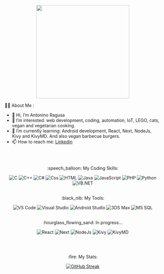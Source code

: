 <div id="header" align="center">
  <img
    src="https://media3.giphy.com/media/v1.Y2lkPTc5MGI3NjExaXUwZ3VhNDlrbWhuaWQxdzlmN2hpYWJ0Z2s0NzJnb2p0b25hZTRjZSZlcD12MV9pbnRlcm5hbF9naWZfYnlfaWQmY3Q9cw/fo0HtwcJzNUcOlRdFc/giphy.gif" width="300" />
</div>

:man_technologist: About Me :

- 👋 Hi, I’m Antonino Ragusa
- 👀 I’m interested: web development, coding, automation, IoT, LEGO, cats, vegan and vegetarian cooking.
- 🌱 I’m currently learning: Android development, React, Next, NodeJs, Kivy and KivyMD. And also vegan barbecue burgers.
- 📫 How to reach me: <a href="https://www.linkedin.com/in/antonino-ragusa-981a07189/" title="Linkedin">Linkedin</a> 

<br />
<br />

<div id="badges" align="center">
  <p>:speech_balloon: My Coding Skills:</p>
  <img alt="C" src="https://img.shields.io/badge/C-A8B9CC?logo=c&logoColor=white&style=for-the-badge" />
  <img alt="C++" src="https://img.shields.io/badge/C++-00599C?logo=cplusplus&logoColor=white&style=for-the-badge" />
  <img alt="C#" src="https://img.shields.io/badge/C%23-68217A?logo=csharp&logoColor=white&style=for-the-badge" />
  <img alt="Css" src="https://img.shields.io/badge/CSS3-1572B6?logo=css3&logoColor=white&style=for-the-badge" />  
  <img alt="HTML" src="https://img.shields.io/badge/HTML5-E34F26?logo=html5&logoColor=white&style=for-the-badge" />
  <img alt="Java" src="https://img.shields.io/badge/Java-007396?logo=java&logoColor=white&style=for-the-badge" />
  <img alt="JavaScript" src="https://img.shields.io/badge/JavaScript-F7DF1E?logo=javascript&logoColor=white&style=for-the-badge" />
  <img alt="PHP" src="https://img.shields.io/badge/PHP-4F5D95?logo=php&logoColor=white&style=for-the-badge" />
  <img alt="Python" src="https://img.shields.io/badge/Python-3776AB?logo=python&logoColor=white&style=for-the-badge" />
  <img alt="VB.NET" src="https://img.shields.io/badge/VB.NET-F7960A?logo=visualbasic&logoColor=white&style=for-the-badge" />
</div>

<br />

<div id="badges" align="center">
  <p>:black_nib: My Tools:</p>
  <img alt="VS Code" src="https://img.shields.io/badge/VS Code-31a8ff?logo=visualstudiocode&logoColor=white&style=for-the-badge" />
  <img alt="Visual Studio" src="https://img.shields.io/badge/VS-5C2D91?logo=visualstudio&logoColor=white&style=for-the-badge" />
  <img alt="Android Studio" src="https://img.shields.io/badge/Android Studio-3DDC84?logo=Android Studio&logoColor=white&style=for-the-badge" />
  <img alt="3DS Max" src="https://img.shields.io/badge/3DSmax-000?logo=autodesk&logoColor=white&style=for-the-badge" />
  <img alt="MS SQL" src="https://img.shields.io/badge/MS SQL-CC2927?logo=Microsoft SQL Server&logoColor=white&style=for-the-badge" />
</div>

<br />

 <div id="badges-progress" align="center">
   <p>:hourglass_flowing_sand: In progress...</p>
   <img alt="React" src="https://img.shields.io/badge/React.js-61DAFB?logo=react&logoColor=white&style=for-the-badge" />
   <img alt="Next" src="https://img.shields.io/badge/Next.js-000000?logo=react&logoColor=white&style=for-the-badge" />
   <img alt="NodeJs" src="https://img.shields.io/badge/Node.js-339933?logo=node.js&logoColor=white&style=for-the-badge" />
   <img alt="Kivy" src="https://img.shields.io/badge/Kivy-339933?logo=kivy&logoColor=white&style=for-the-badge" />
   <img alt="KivyMD" src="https://img.shields.io/badge/KivyMD-339933?logo=kivymd&logoColor=white&style=for-the-badge" />
 </div>

<br /><br />

<div id="Stats" align="center">
  <p>:fire: My Stats:</p>
 <a href="https://git.io/streak-stats"><img src="http://github-readme-streak-stats.herokuapp.com?user=NinoNonoNano&theme=shades-of-purple" alt="GitHub Streak" /></a>
</div>

<br />

<div id="Counter" align="center">
  <img src="https://komarev.com/ghpvc/?username=ValScal&style=plastic&color=blueviolet" alt=""/>
</div>


<!---
NinoNonoNano/NinoNonoNano is a ✨ special ✨ repository because its `README.md` (this file) appears on your GitHub profile.
You can click the Preview link to take a look at your changes.
--->
